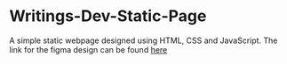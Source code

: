 # Writings-Dev-Static-Page

A simple static webpage designed using HTML, CSS and JavaScript. The link for the figma design can be found [here](https://www.figma.com/design/nh0V05z3NB87ue9v5PcO3R/writings.dev?node-id=41-95&t=wLtDwFqKpY2u9p9b-0)
